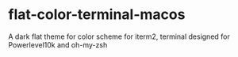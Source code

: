 # flat-color-terminal-macos
A dark flat theme for color scheme for iterm2, terminal designed for Powerlevel10k and oh-my-zsh
